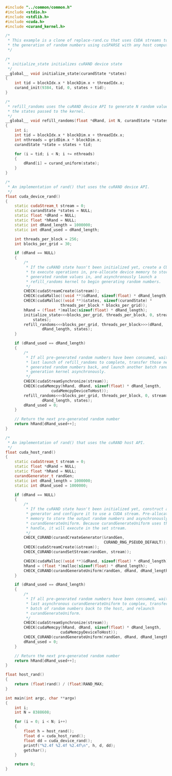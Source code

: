 ﻿```c++
#include "../common/common.h"
#include <stdio.h>
#include <stdlib.h>
#include <cuda.h>
#include <curand_kernel.h>

/*
 * This example is a clone of replace-rand.cu that uses CUDA streams to overlap
 * the generation of random numbers using cuSPARSE with any host computation.
 */

/*
 * initialize_state initializes cuRAND device state
 */
__global__ void initialize_state(curandState *states)
{
    int tid = blockIdx.x * blockDim.x + threadIdx.x;
    curand_init(9384, tid, 0, states + tid);
}

/*
 * refill_randoms uses the cuRAND device API to generate N random values using
 * the states passed to the kernel.
 */
__global__ void refill_randoms(float *dRand, int N, curandState *states)
{
    int i;
    int tid = blockIdx.x * blockDim.x + threadIdx.x;
    int nthreads = gridDim.x * blockDim.x;
    curandState *state = states + tid;

    for (i = tid; i < N; i += nthreads)
    {
        dRand[i] = curand_uniform(state);
    }
}

/*
 * An implementation of rand() that uses the cuRAND device API.
 */
float cuda_device_rand()
{
    static cudaStream_t stream = 0;
    static curandState *states = NULL;
    static float *dRand = NULL;
    static float *hRand = NULL;
    static int dRand_length = 1000000;
    static int dRand_used = dRand_length;

    int threads_per_block = 256;
    int blocks_per_grid = 30;

    if (dRand == NULL)
    {
        /*
         * If the cuRAND state hasn't been initialized yet, create a CUDA stream
         * to execute operations in, pre-allocate device memory to store the
         * generated random values in, and asynchronously launch a
         * refill_randoms kernel to begin generating random numbers.
         */
        CHECK(cudaStreamCreate(&stream));
        CHECK(cudaMalloc((void **)&dRand, sizeof(float) * dRand_length));
        CHECK(cudaMalloc((void **)&states, sizeof(curandState) *
                        threads_per_block * blocks_per_grid));
        hRand = (float *)malloc(sizeof(float) * dRand_length);
        initialize_state<<<blocks_per_grid, threads_per_block, 0, stream>>>(
            states);
        refill_randoms<<<blocks_per_grid, threads_per_block>>>(dRand,
                dRand_length, states);
    }

    if (dRand_used == dRand_length)
    {
        /*
         * If all pre-generated random numbers have been consumed, wait for the
         * last launch of refill_randoms to complete, transfer those newly
         * generated random numbers back, and launch another batch random number
         * generation kernel asynchronously.
         */
        CHECK(cudaStreamSynchronize(stream));
        CHECK(cudaMemcpy(hRand, dRand, sizeof(float) * dRand_length,
                    cudaMemcpyDeviceToHost));
        refill_randoms<<<blocks_per_grid, threads_per_block, 0, stream>>>(dRand,
                dRand_length, states);
        dRand_used = 0;
    }

    // Return the next pre-generated random number
    return hRand[dRand_used++];
}

/*
 * An implementation of rand() that uses the cuRAND host API.
 */
float cuda_host_rand()
{
    static cudaStream_t stream = 0;
    static float *dRand = NULL;
    static float *hRand = NULL;
    curandGenerator_t randGen;
    static int dRand_length = 1000000;
    static int dRand_used = 1000000;

    if (dRand == NULL)
    {
        /*
         * If the cuRAND state hasn't been initialized yet, construct a cuRAND
         * generator and configure it to use a CUDA stream. Pre-allocate device
         * memory to store the output random numbers and asynchronously launch
         * curandGenerateUniform. Because curandGenerateUniform uses the randGen
         * handle, it will execute in the set stream.
         */
        CHECK_CURAND(curandCreateGenerator(&randGen,
                                           CURAND_RNG_PSEUDO_DEFAULT));
        CHECK(cudaStreamCreate(&stream));
        CHECK_CURAND(curandSetStream(randGen, stream));

        CHECK(cudaMalloc((void **)&dRand, sizeof(float) * dRand_length));
        hRand = (float *)malloc(sizeof(float) * dRand_length);
        CHECK_CURAND(curandGenerateUniform(randGen, dRand, dRand_length));
    }

    if (dRand_used == dRand_length)
    {
        /*
         * If all pre-generated random numbers have been consumed, wait for the
         * last asynchronous curandGenerateUniform to complex, transfer the new
         * batch of random numbers back to the host, and relaunch
         * curandGenerateUniform.
         */
        CHECK(cudaStreamSynchronize(stream));
        CHECK(cudaMemcpy(hRand, dRand, sizeof(float) * dRand_length,
                        cudaMemcpyDeviceToHost));
        CHECK_CURAND(curandGenerateUniform(randGen, dRand, dRand_length));
        dRand_used = 0;
    }

    // Return the next pre-generated random number
    return hRand[dRand_used++];
}

float host_rand()
{
    return (float)rand() / (float)RAND_MAX;
}

int main(int argc, char **argv)
{
    int i;
    int N = 8388608;

    for (i = 0; i < N; i++)
    {
        float h = host_rand();
        float d = cuda_host_rand();
        float dd = cuda_device_rand();
        printf("%2.4f %2.4f %2.4f\n", h, d, dd);
        getchar();
    }

    return 0;
}

```